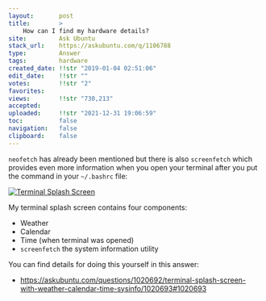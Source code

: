 ```yaml
---
layout:       post
title:        >
    How can I find my hardware details?
site:         Ask Ubuntu
stack_url:    https://askubuntu.com/q/1106788
type:         Answer
tags:         hardware
created_date: !!str "2019-01-04 02:51:06"
edit_date:    !!str ""
votes:        !!str "2"
favorites:    
views:        !!str "730,213"
accepted:     
uploaded:     !!str "2021-12-31 19:06:59"
toc:          false
navigation:   false
clipboard:    false
---
```


`neofetch` has already been mentioned but there is also `screenfetch` which provides even more information when you open your terminal after you put the command in your `~/.bashrc` file:

[![Terminal Splash Screen][3]][3]

My terminal splash screen contains four components:

- Weather
- Calendar
- Time (when terminal was opened)
- `screenfetch` the system information utility

You can find details for doing this yourself in this answer:

- https://askubuntu.com/questions/1020692/terminal-splash-screen-with-weather-calendar-time-sysinfo/1020693#1020693

  [3]: https://i.stack.imgur.com/neTG7.png
